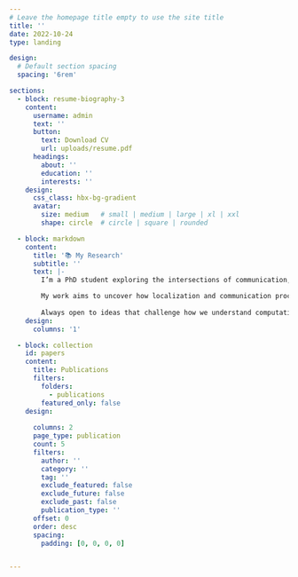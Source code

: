 ```yaml
---
# Leave the homepage title empty to use the site title
title: ''
date: 2022-10-24
type: landing

design:
  # Default section spacing
  spacing: '6rem'

sections:
  - block: resume-biography-3
    content:
      username: admin
      text: ''
      button:
        text: Download CV
        url: uploads/resume.pdf
      headings:
        about: ''
        education: ''
        interests: ''
    design:
      css_class: hbx-bg-gradient
      avatar:
        size: medium   # small | medium | large | xl | xxl
        shape: circle  # circle | square | rounded

  - block: markdown
    content:
      title: '📚 My Research'
      subtitle: ''
      text: |-
        I’m a PhD student exploring the intersections of communication, computation, and intelligence across scales from biological information transfer to memory and representation in computational neuroscience. 

        My work aims to uncover how localization and communication processes, whether in physical, biological, or neural systems, can give rise to efficient computation, adaptive learning, and collective intelligence. I combine mathematical modeling, machine learning, and theoretical neuroscience to develop frameworks that bridge biological communication and artificial information processing.
        
        Always open to ideas that challenge how we understand computation in nature and engineered systems. 🧠
    design:
      columns: '1'

  - block: collection
    id: papers
    content:
      title: Publications
      filters:
        folders:
          - publications
        featured_only: false
    design:
      
      columns: 2
      page_type: publication
      count: 5
      filters:
        author: ''
        category: ''
        tag: ''
        exclude_featured: false
        exclude_future: false
        exclude_past: false
        publication_type: ''
      offset: 0
      order: desc
      spacing:
        padding: [0, 0, 0, 0]


---
```

